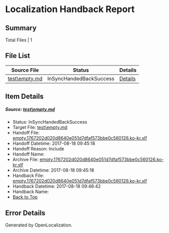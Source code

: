 # <a name='report-top'></a> Localization Handback Report

## Summary
 Total Files | 1

## File List
 Source File | Status | Details 
 ----------- | ------ | ------- 
 [test\empty.md](https://github.com/OpenLocalizationOrg/PowerShell-Docs/blob/1b901393eb419c2b6c804781a96f75862af10e11/test/empty.md) | InSyncHandedBackSuccess | [Details](#6075a76af06b1fbe98759a752100f3d82cad601562)

## Item Details
##### <a name='6075a76af06b1fbe98759a752100f3d82cad601562'></a> Source: [test\empty.md](https://github.com/OpenLocalizationOrg/PowerShell-Docs/blob/1b901393eb419c2b6c804781a96f75862af10e11/test/empty.md)
* Status: InSyncHandedBackSuccess
* Target File: [test\empty.md](https://github.com/OpenLocalizationOrg/PowerShell-Docs.ko-kr/blob/8191d1efdc44368a071686d4b8ca04131e2171ed/test/empty.md)
* Handoff File: [empty.1767202d020d8640e051d7dfaf573bbe0c560126.ko-kr.xlf](https://github.com/OpenLocalizationOrg/PowerShell-Docs.handoff/blob/507201b255a101edf91a140d15f7e9ec8fa3039e/ol-handoff/OpenLocalizationOrg/PowerShell-Docs.ko-kr/live/empty.1767202d020d8640e051d7dfaf573bbe0c560126.ko-kr.xlf)
* Handoff Datetime: 2017-08-18 09:45:18
* Handoff Reason: Include
* Handoff Name: 
* Archive File: [empty.1767202d020d8640e051d7dfaf573bbe0c560126.ko-kr.xlf](https://github.com/OpenLocalizationOrg/PowerShell-Docs.handoff/blob/ee1dcadddbac1f66c3e22fdaec884dfd659c1a87/ol-archive/OpenLocalizationOrg/PowerShell-Docs.ko-kr/live/empty.1767202d020d8640e051d7dfaf573bbe0c560126.ko-kr.xlf)
* Archive Datetime: 2017-08-18 09:45:18
* Handback File: [empty.1767202d020d8640e051d7dfaf573bbe0c560126.ko-kr.xlf](https://github.com/OpenLocalizationOrg/PowerShell-Docs.handback/blob/2ab3397df8c57165162be222083e707fffe68363/ol-handback/OpenLocalizationOrg/PowerShell-Docs.ko-kr/live/empty.1767202d020d8640e051d7dfaf573bbe0c560126.ko-kr.xlf)
* Handback Datetime: 2017-08-18 09:46:42
* Handback Name: 
* [Back to Top](#report-top)


## Error Details

Generated by OpenLocalization.
